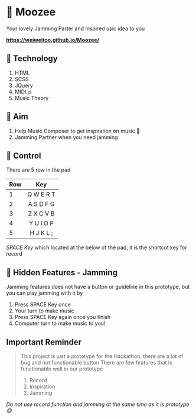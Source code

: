 # :musical_note: Moozee
Your lovely Jamming Parter and Inspired usic idea to you

**https://weiweitoo.github.io/Moozee/**

## :musical_note: Technology
1. HTML
2. SCSS
3. JQuery
4. MIDI.js
5. Music Theory

##  :musical_note: Aim
1. Help Music Composer to get inspiration on music :musical_note:
2. Jamming Partner when you need jamming

##  :musical_note: Control
There are 5 row in the pad

| Row    | Key       |
| ------ |:---------:|
| 1      | Q W E R T |
| 2      | A S D F G |
| 3      | Z X C V B |
| 4      | Y U I O P |
| 5      | H J K L ; |


*SPACE Key* which located at the below of the pad, it is the shortcut key for record

## :musical_note: Hidden Features - Jamming
Jamming features does not have a button or guideline in this prototype, but you can play jamming with it by
1. Press SPACE Key once
2. Your turn to make music
3. Press SPACE Key again once you finish
4. Computer turn to make music to you!


## Important Reminder 
> This project is just a prototype for the Hackathon, there are a lot of bug and not functionable button
> There are few features that is functionable well in our prototype
> 1. Record
> 2. Inspiration
> 3. Jamming

*Do not use record function and jamming at the same time as it is prototype :smile:*